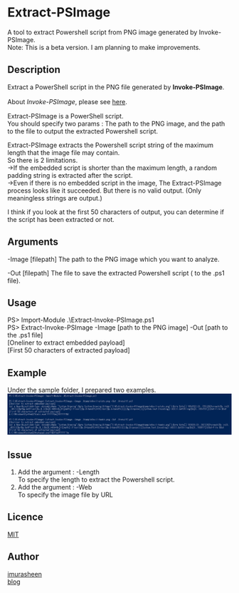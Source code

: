 # Extract-PSImage
A tool to extract Powershell script from PNG image generated by Invoke-PSImage.  
Note: This is a beta version. I am planning to make improvements. 

## Description
Extract a PowerShell script in the PNG file generated by **Invoke-PSImage**.  

About *Invoke-PSImage*, please see [here](https://github.com/peewpw/Invoke-PSImage). 　

Extract-PSImage is a PowerShell script.   
You should specify two params : The path to the PNG image, and the path to the file to output the extracted Powershell script.  

Extract-PSImage extracts the Powershell script string of the maximum length that the image file may contain.  
So there is 2 limitations.  
->If the embedded script is shorter than the maximum length, a random padding string is extracted after the script.  
->Even if there is no embedded script in the image, The Extract-PSImage process looks like it succeeded. But there is no valid output.
 (Only meaningless strings are output.)

I think if you look at the first 50 characters of output, you can determine if the script has been extracted or not.

## Arguments
-Image [filepath] The path to the PNG image which you want to analyze.

-Out [filepath] The file to save the extracted Powershell script ( to the .ps1 file).

## Usage
PS> Import-Module .\Extract-Invoke-PSImage.ps1  
PS> Extract-Invoke-PSImage -Image [path to the PNG image] -Out [path to the .ps1 file]  
[Oneliner to extract embedded payload]  
[First 50 characters of extracted payload]  

## Example
Under the sample folder, I prepared two examples.
![Extracting payload](https://github.com/imurasheen/Extract-PSImage/blob/master/extract_payload.png)

## Issue
1. Add the argument : -Length  
To specify the length to extract the Powershell script.  
2. Add the argument : -Web  
To specify the image file by URL  

## Licence
[MIT](https://github.com/tcnksm/tool/blob/master/LICENCE)

## Author
[imurasheen](https://github.com/imurasheen)  
[blog](https://imurasheen.hatenablog.com/)  

